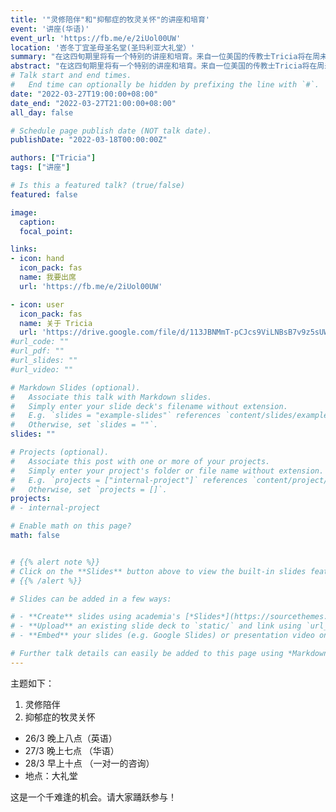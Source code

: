 ```yaml
---
title: '"灵修陪伴"和"抑郁症的牧灵关怀"的讲座和培育'
event: '讲座(华语)'
event_url: 'https://fb.me/e/2iUol00UW'
location: '峇冬丁宜圣母圣名堂(圣玛利亚大礼堂）'
summary: "在这四旬期里将有一个特别的讲座和培育。来自一位美国的传教士Tricia将在周未进行讲座，及在隔天星期一她将提供一对一的咨询。"
abstract: "在这四旬期里将有一个特别的讲座和培育。来自一位美国的传教士Tricia将在周未进行讲座，及在隔天星期一她将提供一对一的咨询。"
# Talk start and end times.
#   End time can optionally be hidden by prefixing the line with `#`.
date: "2022-03-27T19:00:00+08:00"
date_end: "2022-03-27T21:00:00+08:00"
all_day: false

# Schedule page publish date (NOT talk date).
publishDate: "2022-03-18T00:00:00Z"

authors: ["Tricia"]
tags: ["讲座"]

# Is this a featured talk? (true/false)
featured: false

image:
  caption:
  focal_point:

links:
- icon: hand
  icon_pack: fas
  name: 我要出席
  url: 'https://fb.me/e/2iUol00UW'

- icon: user
  icon_pack: fas
  name: 关于 Tricia
  url: 'https://drive.google.com/file/d/113JBNMmT-pCJcs9ViLNBsB7v9z5sUWDX/view?usp=sharing'
#url_code: ""
#url_pdf: ""
#url_slides: ""
#url_video: ""

# Markdown Slides (optional).
#   Associate this talk with Markdown slides.
#   Simply enter your slide deck's filename without extension.
#   E.g. `slides = "example-slides"` references `content/slides/example-slides.md`.
#   Otherwise, set `slides = ""`.
slides: ""

# Projects (optional).
#   Associate this post with one or more of your projects.
#   Simply enter your project's folder or file name without extension.
#   E.g. `projects = ["internal-project"]` references `content/project/deep-learning/index.md`.
#   Otherwise, set `projects = []`.
projects:
# - internal-project

# Enable math on this page?
math: false


# {{% alert note %}}
# Click on the **Slides** button above to view the built-in slides feature.
# {{% /alert %}}

# Slides can be added in a few ways:

# - **Create** slides using academia's [*Slides*](https://sourcethemes.com/academic/docs/managing-content/#create-slides) feature and link using `slides` parameter in the front matter of the talk file
# - **Upload** an existing slide deck to `static/` and link using `url_slides` parameter in the front matter of the talk file
# - **Embed** your slides (e.g. Google Slides) or presentation video on this page using [shortcodes](https://sourcethemes.com/academic/docs/writing-markdown-latex/).

# Further talk details can easily be added to this page using *Markdown* and $\rm \LaTeX$ math code.
---
```


主题如下：
1. 灵修陪伴
2. 抑郁症的牧灵关怀

- 26/3 晚上八点（英语）
- 27/3 晚上七点 （华语）
- 28/3 早上十点 （一对一的咨询）
- 地点：大礼堂

这是一个千难逢的机会。请大家踊跃参与！
